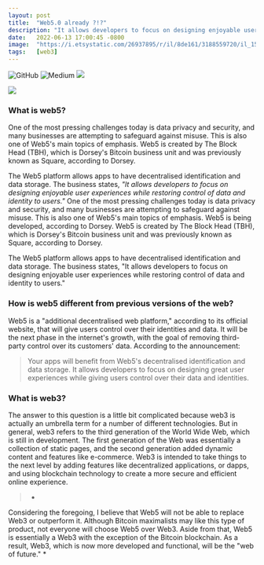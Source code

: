 ```yaml
---
layout: post
title:  "Web5.0 already ?!?"
description: "It allows developers to focus on designing enjoyable user experiences while restoring control of data and identity to users."
date:   2022-06-13 17:00:45 -0800
image:  "https://i.etsystatic.com/26937895/r/il/8de161/3188559720/il_1588xN.3188559720_26iz.jpg"
tags:   [web3]
---
```



![GitHub](https://img.shields.io/badge/github-%23121011.svg?style=for-the-badge&logo=github&logoColor=white)
![Medium](https://img.shields.io/badge/Medium-12100E?style=for-the-badge&logo=medium&logoColor=white)
![](https://i.ibb.co/Lx8cjsJ/Tweet-by-Snoop-Dogg.png)

![](https://i.ibb.co/RThv7s5/Tweet-by-mass-min-GAOGAO.png)
### What is web5?
One of the most pressing challenges today is data privacy and security, and many businesses are attempting to safeguard against misuse. This is also one of Web5's main topics of emphasis. Web5 is created by The Block Head (TBH), which is Dorsey's Bitcoin business unit and was previously known as Square, according to Dorsey.

The Web5 platform allows apps to have decentralised identification and data storage. The business states, *"It allows developers to focus on designing enjoyable user experiences while restoring control of data and identity to users."* One of the most pressing challenges today is data privacy and security, and many businesses are attempting to safeguard against misuse. This is also one of Web5's main topics of emphasis. Web5 is being developed, according to Dorsey.
Web5 is created by The Block Head (TBH), which is Dorsey's Bitcoin business unit and was previously known as Square, according to Dorsey.

The Web5 platform allows apps to have decentralised identification and data storage. The business states, "It allows developers to focus on designing enjoyable user experiences while restoring control of data and identity to users."



### How is web5 different from previous versions of the web?
Web5 is a "additional decentralised web platform," according to its official website, that will give users control over their identities and data. It will be the next phase in the internet's growth, with the goal of removing third-party control over its customers' data. According to the announcement:

> Your apps will benefit from Web5's decentralised identification and data storage. It allows developers to focus on designing great user experiences while giving users control over their data and identities.


### What is web3?
The answer to this question is a little bit complicated because web3 is actually an umbrella term for a number of different technologies. But in general, web3 refers to the third generation of the World Wide Web, which is still in development. The first generation of the Web was essentially a collection of static pages, and the second generation added dynamic content and features like e-commerce. Web3 is intended to take things to the next level by adding features like decentralized applications, or dapps, and using blockchain technology to create a more secure and efficient online experience.
> *
Considering the foregoing, I believe that Web5 will not be able to replace Web3 or outperform it. Although Bitcoin maximalists may like this type of product, not everyone will choose Web5 over Web3. Aside from that, Web5 is essentially a Web3 with the exception of the Bitcoin blockchain. As a result, Web3, which is now more developed and functional, will be the "web of future."
*
